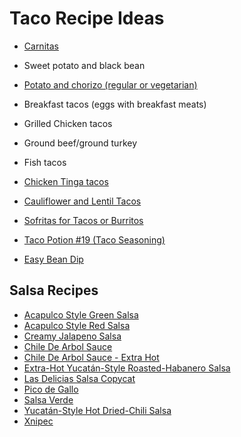 # Taco Recipe Ideas

- [Carnitas](./SlowCookerPorkCarnitas.md) 
- Sweet potato and black bean
- [Potato and chorizo (regular or vegetarian)](./PotatoAndChorizoTacos.md)
- Breakfast tacos (eggs with breakfast meats)
- Grilled Chicken tacos
- Ground beef/ground turkey
- Fish tacos
- [Chicken Tinga tacos](./chickentinga.md)
- [Cauliflower and Lentil Tacos](./CauliflowerAndLentilTacos.md)
- [Sofritas for Tacos or Burritos](./sofritas.md)

- [Taco Potion #19 (Taco Seasoning)](./TacoSeasoning.md)

- [Easy Bean Dip](./easyBeanDip.md)

## Salsa Recipes
- [Acapulco Style Green Salsa](./acapulcoGreenSalsa.md)
- [Acapulco Style Red Salsa](./acapulcoRedSalsa.md)
- [Creamy Jalapeno Salsa](./creamyJalapenoSalsa.md)
- [Chile De Arbol Sauce](/chileDeArbolSauce.md)
- [Chile De Arbol Sauce - Extra Hot](./chileDeArbolSauceExtraHot.md)
- [Extra-Hot Yucatán-Style Roasted-Habanero Salsa](./extraHotYucatanStyleRoastedHabaneroSalsa.md)
- [Las Delicias Salsa Copycat](./lasDeliciasSalsaCopycat.md)
- [Pico de Gallo](./classicPicoDeGallo.md)
- [Salsa Verde](./salsaVerde.md)
- [Yucatán-Style Hot Dried-Chili Salsa](./yucatanStyleHotDriedChiliSalsa.md)
- [Xnipec](./xnipec.md)